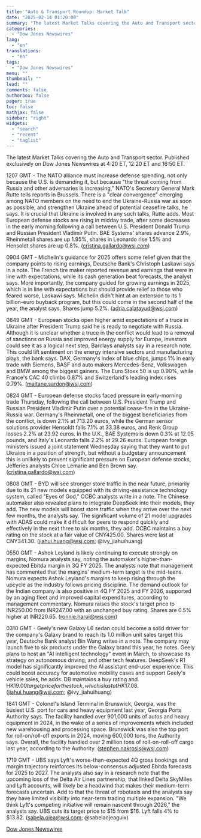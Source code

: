 ```yaml
---
title: "Auto & Transport Roundup: Market Talk"
date: "2025-02-14 01:20:00"
summary: "The latest Market Talks covering the Auto and Transport sector. Published exclusively on Dow Jones Newswires at 4:20 ET, 12:20 ET and 16:50 ET.1207 GMT - The NATO alliance must increase defense spending, not only because the U.S. is demanding it, but because \"the threat coming from Russia and other..."
categories:
  - "Dow Jones Newswires"
lang:
  - "en"
translations:
  - "en"
tags:
  - "Dow Jones Newswires"
menu: ""
thumbnail: ""
lead: ""
comments: false
authorbox: false
pager: true
toc: false
mathjax: false
sidebar: "right"
widgets:
  - "search"
  - "recent"
  - "taglist"
---
```


The latest Market Talks covering the Auto and Transport sector. Published exclusively on Dow Jones Newswires at 4:20 ET, 12:20 ET and 16:50 ET.

1207 GMT - The NATO alliance must increase defense spending, not only because the U.S. is demanding it, but because "the threat coming from Russia and other adversaries is increasing," NATO's Secretary General Mark Rutte tells reports in Brussels. There is a "clear convergence" emerging among NATO members on the need to end the Ukraine-Russia war as soon as possible, and strengthen Ukraine ahead of potential ceasefire talks, he says. It is crucial that Ukraine is involved in any such talks, Rutte adds. Most European defense stocks are rising in midday trade, after some decreases in the early morning following a call between U.S. President Donald Trump and Russian President Vladimir Putin. BAE Systems' shares advance 2.9%, Rheinmetall shares are up 1.95%, shares in Leonardo rise 1.5% and Hensoldt shares are up 0.8%. (cristina.gallardo@wsj.com)

0904 GMT - Michelin's guidance for 2025 offers some relief given that the company points to rising earnings, Deutsche Bank's Christoph Laskawi says in a note. The French tire maker reported revenue and earnings that were in line with expectations, while its cash generation beat forecasts, the analyst says. More importantly, the company guided for growing earnings in 2025, which is in line with expectations but should provide relief to those who feared worse, Laskawi says. Michelin didn't hint at an extension to its 1 billion-euro buyback program, but this could come in the second half of the year, the analyst says. Shares jump 5.2%. (adria.calatayud@wsj.com)

0849 GMT - European stocks open higher amid expectations of a truce in Ukraine after President Trump said he is ready to negotiate with Russia. Although it is unclear whether a truce in the conflict would lead to a removal of sanctions on Russia and improved energy supply for Europe, investors could see it as a logical next step, Barclays analysts say in a research note. This could lift sentiment on the energy intensive sectors and manufacturing plays, the bank says. DAX, Germany's index of blue chips, jumps 1% in early trade with Siemens, BASF and auto makers Mercedes-Benz, Volkswagen and BMW among the biggest gainers. The Euro Stoxx 50 is up 0.90%, while France's CAC 40 climbs 0.87% and Switzerland's leading index rises 0.79%. (maitane.sardon@wsj.com)

0824 GMT - European defense stocks faced pressure in early-morning trade Thursday, following the call between U.S. President Trump and Russian President Vladimir Putin over a potential cease-fire in the Ukraine-Russia war. Germany's Rheinmetall, one of the biggest beneficiaries from the conflict, is down 2.1% at 713.20 euros, while the German sensor solutions provider Hensoldt falls 7.1% at 33.38 euros, and Renk Group losses 2.2% at 23.92 euros. In the U.K., BAE Systems is down 0.3% at 12.05 pounds, and Italy's Leonardo falls 2.2% at 29.26 euros. European foreign ministers issued a joint statement Wednesday saying that they want to put Ukraine in a position of strength, but without a budgetary announcement this is unlikely to prevent significant pressure on European defense stocks, Jefferies analysts Chloe Lemarie and Ben Brown say. (cristina.gallardo@wsj.com)

0808 GMT - BYD will see stronger store traffic in the near future, primarily due to its 21 new models equipped with its driving-assistance technology system, called "Eyes of God," OCBC analysts write in a note. The Chinese automaker also revealed plans to integrate DeepSeek into their models, they add. The new models will boost store traffic when they arrive over the next few months, the analysts say. The significant volume of 21 model upgrades with ADAS could make it difficult for peers to respond quickly and effectively in the next three to six months, they add. OCBC maintains a buy rating on the stock at a fair value of CNY425.00. Shares were last at CNY341.30. (jiahui.huang@wsj.com; @ivy\_jiahuihuang)

0550 GMT - Ashok Leyland is likely continuing to execute strongly on margins, Nomura analysts say, noting the automaker's higher-than-expected Ebitda margin in 3Q FY 2025. The analysts note that management has commented that the margins' medium-term target is the mid-teens. Nomura expects Ashok Leyland's margins to keep rising through the upcycle as the industry follows pricing discipline. The demand outlook for the Indian company is also positive in 4Q FY 2025 and FY 2026, supported by an aging fleet and improved capital expenditures, according to management commentary. Nomura raises the stock's target price to INR250.00 from INR247.00 with an unchanged buy rating. Shares are 0.5% higher at INR220.65. (ronnie.harui@wsj.com)

0310 GMT - Geely's new Galaxy L6 sedan could become a solid driver for the company's Galaxy brand to reach its 1.0 million unit sales target this year, Deutsche Bank analyst Bin Wang writes in a note. The company may launch five to six products under the Galaxy brand this year, he notes. Geely plans to host an "AI intelligent technology" event in March, to showcase its strategy on autonomous driving, and other tech features. DeepSeek's R1 model has significantly improved the AI assistant end-user experience. This could boost accuracy for automotive mobility cases and support Geely's vehicle sales, he adds. DB maintains a buy rating and HK$19.00 target price for the stock, which is last at HK$17.08.(jiahui.huang@wsj.com; @ivy\_jiahuihuang)

1841 GMT - Colonel's Island Terminal in Brunswick, Georgia, was the busiest U.S. port for cars and heavy equipment last year, Georgia Ports Authority says. The facility handled over 901,000 units of autos and heavy equipment in 2024, in the wake of a series of improvements which included new warehousing and processing space. Brunswick was also the top port for roll-on/roll-off exports in 2024, moving 600,000 tons, the Authority says. Overall, the facility handled over 2 million tons of roll-on-roll-off cargo last year, according to the Authority. (stephen.nakrosis@wsj.com)

1719 GMT - UBS says Lyft's worse-than-expected 4Q gross bookings and margin trajectory reinforces its below-consensus adjusted Ebitda forecasts for 2025 to 2027. The analysts also say in a research note that the upcoming loss of the Delta Air Lines partnership, that linked Delta SkyMiles and Lyft accounts, will likely be a headwind that makes their medium-term forecasts uncertain. Add to that the threat of robotaxis and the analysts say they have limited visibility into near-term trading multiple expansion. "We think Lyft's competing initiative will remain nascent through 2026," the analysts say. UBS cuts its target price to $15 from $16. Lyft falls 4% to $13.82. (sabela.ojea@wsj.com; @sabelaojeaguix)

[Dow Jones Newswires](https://www.tradingview.com/news/DJN_DN20250213012681:0/)
